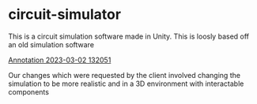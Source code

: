 # circuit-simulator

This is a circuit simulation software made in Unity. This is loosly based off an old simulation software

[Annotation 2023-03-02 132051](https://github.com/Mcfarlanejo/circuit-simulator/assets/83677393/a53fbbb6-4a61-4229-90c9-7185be866d87)

Our changes which were requested by the client involved changing the simulation to be more realistic and in a 3D environment with interactable components
